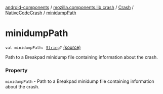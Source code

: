 [android-components](../../../index.md) / [mozilla.components.lib.crash](../../index.md) / [Crash](../index.md) / [NativeCodeCrash](index.md) / [minidumpPath](./minidump-path.md)

# minidumpPath

`val minidumpPath: `[`String`](https://kotlinlang.org/api/latest/jvm/stdlib/kotlin/-string/index.html)`?` [(source)](https://github.com/mozilla-mobile/android-components/blob/master/components/lib/crash/src/main/java/mozilla/components/lib/crash/Crash.kt#L78)

Path to a Breakpad minidump file containing information about the crash.

### Property

`minidumpPath` - Path to a Breakpad minidump file containing information about the crash.